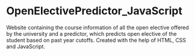 # OpenElectivePredictor_JavaScript
Website containing the course information of all the open elective offered by the university and a predictor, which predicts open elective of the student based on past year cutoffs. Created with the help of HTML, CSS and JavaScript.
